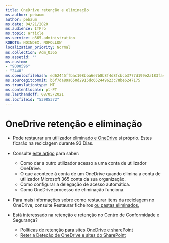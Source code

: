 ```yaml
---
title: OneDrive retenção e eliminação
ms.author: pebaum
author: pebaum
ms.date: 04/21/2020
ms.audience: ITPro
ms.topic: article
ms.service: o365-administration
ROBOTS: NOINDEX, NOFOLLOW
localization_priority: Normal
ms.collection: Adm_O365
ms.assetid: ''
ms.custom:
- "9000596"
- "2440"
ms.openlocfilehash: ed62445ffbac108bba6e7b8b8f4d8fcbcb3777d199e2a183fa457949cfe830a0
ms.sourcegitcommit: b5f7da89a650d2915dc652449623c78be6247175
ms.translationtype: MT
ms.contentlocale: pt-PT
ms.lasthandoff: 08/05/2021
ms.locfileid: "53985372"
---
```

# <a name="onedrive-retention-and-deletion"></a>OneDrive retenção e eliminação

- Pode [restaurar um utilizador eliminado e OneDrive](https://docs.microsoft.com/onedrive/restore-deleted-onedrive) si próprio. Estes ficarão na reciclagem durante 93 Dias.

- Consulte [este artigo](https://docs.microsoft.com/onedrive/retention-and-deletion) para saber:
    - Como dar a outro utilizador acesso a uma conta de utilizador OneDrive.
    - O que acontece à conta de um OneDrive quando elimina a conta de utilizador Microsoft 365 conta da sua organização.
    - Como configurar a delegação de acesso automática.
    - Como OneDrive processo de eliminação funciona.

- Para mais informações sobre como restaurar itens da reciclagem no OneDrive, consulte Restaurar ficheiros [ou pastas eliminados.](https://support.office.com/article/949ada80-0026-4db3-a953-c99083e6a84f)

- Está interessado na retenção e retenção no Centro de Conformidade e Segurança?
    - [Políticas de retenção para sites OneDrive e sharePoint](https://docs.microsoft.com/microsoft-365/compliance/retention-policies)
    - [Reter a Deteção de OneDrive e sites do SharePoint](https://docs.microsoft.com/office365/securitycompliance/ediscovery-cases#step-4-place-content-locations-on-hold)
